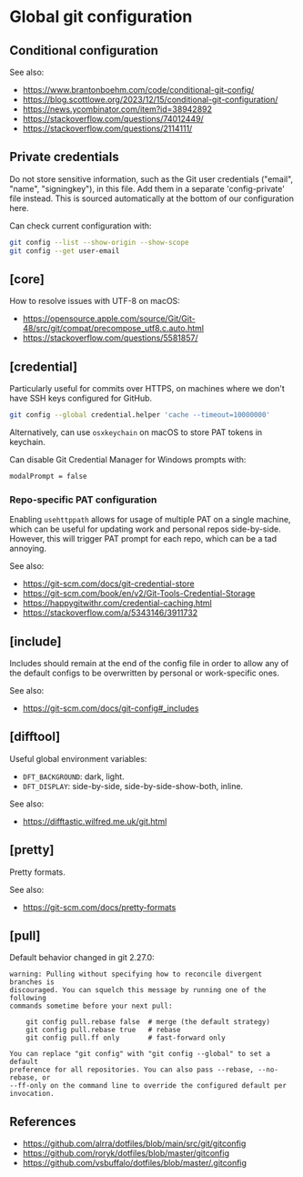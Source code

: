 # Global git configuration

## Conditional configuration

See also:

- https://www.brantonboehm.com/code/conditional-git-config/
- https://blog.scottlowe.org/2023/12/15/conditional-git-configuration/
- https://news.ycombinator.com/item?id=38942892
- https://stackoverflow.com/questions/74012449/
- https://stackoverflow.com/questions/2114111/

## Private credentials

Do not store sensitive information, such as the Git user credentials ("email",
"name", "signingkey"), in this file. Add them in a separate 'config-private'
file instead. This is sourced automatically at the bottom of our configuration
here.

Can check current configuration with:

```sh
git config --list --show-origin --show-scope
git config --get user-email
```

## [core]

How to resolve issues with UTF-8 on macOS:

- https://opensource.apple.com/source/Git/Git-48/src/git/compat/precompose_utf8.c.auto.html
- https://stackoverflow.com/questions/5581857/

## [credential]

Particularly useful for commits over HTTPS, on machines where we don't have SSH
keys configured for GitHub.

```sh
git config --global credential.helper 'cache --timeout=10000000'
```

Alternatively, can use `osxkeychain` on macOS to store PAT tokens in keychain.

Can disable Git Credential Manager for Windows prompts with:

```sh
modalPrompt = false
```

### Repo-specific PAT configuration

Enabling `usehttppath` allows for usage of multiple PAT on a single machine,
which can be useful for updating work and personal repos side-by-side. However,
this will trigger PAT prompt for each repo, which can be a tad annoying.

See also:

- https://git-scm.com/docs/git-credential-store
- https://git-scm.com/book/en/v2/Git-Tools-Credential-Storage
- https://happygitwithr.com/credential-caching.html
- https://stackoverflow.com/a/5343146/3911732

## [include]

Includes should remain at the end of the config file in order to allow any of
the default configs to be overwritten by personal or work-specific ones.

See also:

- https://git-scm.com/docs/git-config#_includes

## [difftool]

Useful global environment variables:

- `DFT_BACKGROUND`: dark, light.
- `DFT_DISPLAY`: side-by-side, side-by-side-show-both, inline.

See also:

- https://difftastic.wilfred.me.uk/git.html

## [pretty]

Pretty formats.

See also:

- https://git-scm.com/docs/pretty-formats

## [pull]

Default behavior changed in git 2.27.0:

```
warning: Pulling without specifying how to reconcile divergent branches is
discouraged. You can squelch this message by running one of the following
commands sometime before your next pull:

    git config pull.rebase false  # merge (the default strategy)
    git config pull.rebase true   # rebase
    git config pull.ff only       # fast-forward only

You can replace "git config" with "git config --global" to set a default
preference for all repositories. You can also pass --rebase, --no-rebase, or
--ff-only on the command line to override the configured default per invocation.
```

## References

- https://github.com/alrra/dotfiles/blob/main/src/git/gitconfig
- https://github.com/roryk/dotfiles/blob/master/gitconfig
- https://github.com/vsbuffalo/dotfiles/blob/master/.gitconfig
